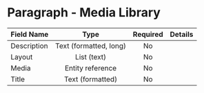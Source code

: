 # Paragraph - Media Library

| Field Name    | Type            | Required | Details           |
|:------------- |:---------------:|:---------:|:------------------|
| Description         | Text (formatted, long)      |     No    |    |
| Layout   | List (text)       |     No    |  |
| Media   | Entity reference       |     No    |  |
| Title       | Text (formatted) |     No   | |